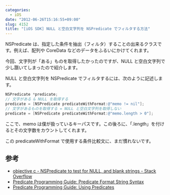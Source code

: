 ```yaml
---
categories:
  - iOS
date: "2012-06-26T15:16:55+09:00"
slug: 4152
title: "[iOS SDK] NULL と空白文字列を NSPredicate でフィルタする方法"
---
```


NSPredicate は、指定した条件を抽出（フィルタ）することの出来るクラスです。例えば、配列や CoreData などのデータをふるいにかけてくれます。

今回、文字列が「ある」ものを取得したかったのですが、NULL と空白文字列で少し躓いてしまったので紹介します。

NULL と空白文字列を NSPredicate でフィルタするには、次のように記述します。

```objective-c
NSPredicate *predicate;
// 文字がある & NULL を取得する
predicate = [NSPredicate predicateWithFormat:@"memo != nil"];
// 文字があるものを取得する = NULL と空白文字列を取得しない
predicate = [NSPredicate predicateWithFormat:@"memo.length > 0"];
```

ここで、memo は僕が扱っているキーパスです。この後ろに、「.length」を付けるとその文字数をカウントしてくれます。

この predicateWithFormat で使用する条件比較文に、まだ慣れないです。

## 参考

* [objective c - NSPredicate to test for NULL, and blank strings - Stack Overflow](http://stackoverflow.com/questions/7369390/nspredicate-to-test-for-null-and-blank-strings)
* [Predicate Programming Guide: Predicate Format String Syntax](http://developer.apple.com/library/ios/#documentation/Cocoa/Conceptual/Predicates/Articles/pSyntax.html#//apple_ref/doc/uid/TP40001795)
* [Predicate Programming Guide: Using Predicates](https://developer.apple.com/library/mac/#documentation/Cocoa/Conceptual/Predicates/Articles/pUsing.html)
